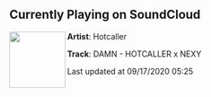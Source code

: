 ## Currently Playing on SoundCloud

[<img align="left" width="100" src="https://i1.sndcdn.com/artworks-WlGjIfs05ZnpLDB1-POg7CA-t50x50.jpg">](https://soundcloud.com/hotcaller/damn-hotcaller-x-nexy?in=nexydre/sets/damn-hotcaller-x-nexy)

**Artist**: Hotcaller 

**Track**: DAMN - HOTCALLER x NEXY

Last updated at 09/17/2020 05:25
